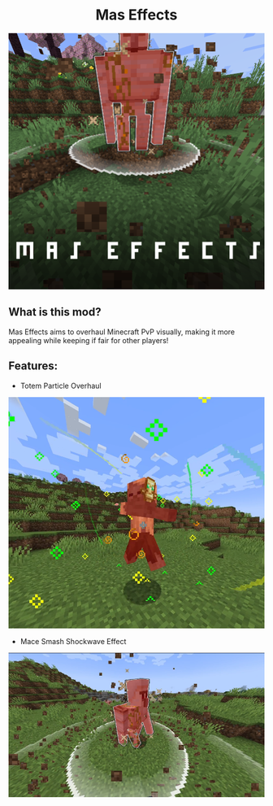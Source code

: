 
<div align="center">

# Mas Effects

![](https://github.com/MasUnoYT/maseffects/blob/mas-effects-1.21.1/.github/images/icon.png?raw=true)


</div>

## What is this mod?

Mas Effects aims to overhaul Minecraft PvP visually,
making it more appealing while keeping if fair for other players!


## Features:

- Totem Particle Overhaul

![](https://github.com/MasUnoYT/maseffects/blob/mas-effects-1.21.1/.github/images/totem.png?raw=true)


- Mace Smash Shockwave Effect

![](https://github.com/MasUnoYT/maseffects/blob/mas-effects-1.21.1/.github/images/shockwave.png?raw=true)
